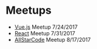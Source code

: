 # Meetups

- [Vue.js](https://github.com/remster85/Meetups/blob/master/VUE.js) Meetup 7/24/2017
- [React](https://github.com/remster85/Meetups/blob/master/React.md) Meetup 7/31/2017
- [AllStarCode](https://github.com/remster85/Meetups/blob/master/AllStarCode) Meetup 8/17/2017

